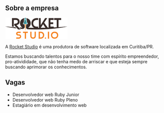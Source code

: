 ## Sobre a empresa

![Logo](https://raw.githubusercontent.com/rocketstudio/vagas/master/assets/logo-rs.png?)

A [Rocket Studio](http://rocketstud.io) é uma produtora de software localizada em Curitiba/PR.

Estamos buscando talentos para o nosso time com espírito empreendedor, pro-ativididade, que não tenha medo de arriscar e que esteja sempre buscando aprimorar os conhecimentos.

## Vagas

- Desenvolvedor web Ruby Junior
- Desenvolvedor web Ruby Pleno
- Estagiário em desenvolvimento web